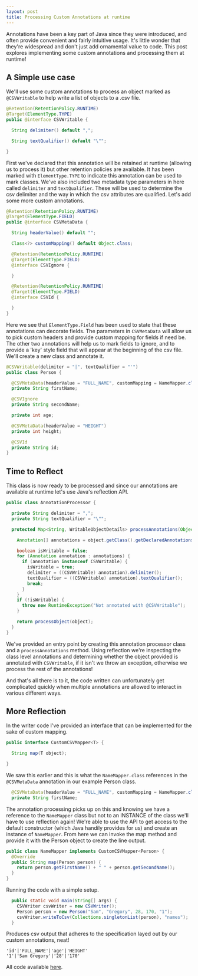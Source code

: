 ```yaml
---
layout: post
title: Processing Custom Annotations at runtime
---
```


Annotations have been a key part of Java since they were introduced, and often provide convenient and fairly intuitive usage. It's little wonder that they're widespread and don't just add ornamental value to code. This post explores implementing some custom annotations and processing them at runtime!

## A Simple use case

We'll use some custom annotations to process an object marked as `@CSVWritable` to help write a list of objects to a .csv file.

```java
@Retention(RetentionPolicy.RUNTIME)
@Target(ElementType.TYPE)
public @interface CSVWritable {

  String delimiter() default ",";

  String textQualifier() default "\"";

}
```

First we've declared that this annotation will be retained at runtime (allowing us to process it) but other retention policies are available. It has been marked with `ElementType.TYPE` to indicate this annotation can be used to mark classes. We've also included two metadata type parameters in here called `delimiter` and `textQualifier`. These will be used to determine the csv delimiter and the way in which the csv attributes are qualified. Let's add some more custom annotations.

```java
@Retention(RetentionPolicy.RUNTIME)
@Target(ElementType.FIELD)
public @interface CSVMetaData {

  String headerValue() default "";

  Class<?> customMapping() default Object.class;

  @Retention(RetentionPolicy.RUNTIME)
  @Target(ElementType.FIELD)
  @interface CSVIgnore {

  }

  @Retention(RetentionPolicy.RUNTIME)
  @Target(ElementType.FIELD)
  @interface CSVId {

  }
}
```

Here we see that `ElementType.Field` has been used to state that these annotations can decorate fields. The parameters in `CSVMetaData` will allow us to pick custom headers and provide custom mapping for fields if need be. The other two annotations will help us to mark fields to ignore, and to provide a 'key' style field that will appear at the beginning of the csv file. We'll create a new class and annotate it.

```java
@CSVWritable(delimiter = "|", textQualifier = "'")
public class Person {

  @CSVMetaData(headerValue = "FULL_NAME", customMapping = NameMapper.class)
  private String firstName;

  @CSVIgnore
  private String secondName;

  private int age;

  @CSVMetaData(headerValue = "HEIGHT")
  private int height;

  @CSVId
  private String id;
}
```

## Time to Reflect

This class is now ready to be processed and since our annotations are available at runtime let's use Java's reflection API.

```java
public class AnnotationProcessor {

  private String delimiter = ",";
  private String textQualifier = "\"";

  protected Map<String, WritableObjectDetails> processAnnotations(Object object) {

    Annotation[] annotations = object.getClass().getDeclaredAnnotations();

    boolean isWritable = false;
    for (Annotation annotation : annotations) {
      if (annotation instanceof CSVWritable) {
        isWritable = true;
        delimiter = ((CSVWritable) annotation).delimiter();
        textQualifier = ((CSVWritable) annotation).textQualifier();
        break;
      }
    }
    if (!isWritable) {
      throw new RuntimeException("Not annotated with @CSVWritable");
    }

    return processObject(object);
  }
}
```

We've provided an entry point by creating this annotation processor class and a `processAnnotations` method. Using reflection we're inspecting the class level annotations and determining whether the object provided is annotated with `CSVWritable`, if it isn't we throw an exception, otherwise we process the rest of the annotations!

And that's all there is to it, the code written can unfortunately get complicated quickly when multiple annotations are allowed to interact in various different ways.

## More Reflection

In the writer code I've provided an interface that can be implemented for the sake of custom mapping.

```java
public interface CustomCSVMapper<T> {

  String map(T object);

}
```

We saw this earlier and this is what the `NameMapper.class` references in the `@CSVMetaData` annotation in our example Person class.

```java
  @CSVMetaData(headerValue = "FULL_NAME", customMapping = NameMapper.class)
  private String firstName;
```

The annotation processing picks up on this and knowing we have a reference to the `NameMapper` class but not to an INSTANCE of the class we'll have to use reflection again! We're able to use the API to get access to the default constructor (which Java handily provides for us) and create an instance of `NameMapper`. From here we can invoke the map method and provide it with the Person object to create the line output.

```java
public class NameMapper implements CustomCSVMapper<Person> {
  @Override
  public String map(Person person) {
    return person.getFirstName() + " " + person.getSecondName();
  }
}
```

Running the code with a simple setup.

```java
  public static void main(String[] args) {
    CSVWriter csvWriter = new CSVWriter();
    Person person = new Person("Sam", "Gregory", 28, 170, "1");
    csvWriter.writeToCsv(Collections.singletonList(person), "names");
  }
```

Produces csv output that adheres to the specification layed out by our custom annotations, neat!

```csv
'id'|'FULL_NAME'|'age'|'HEIGHT'
'1'|'Sam Gregory'|'28'|'170'
```

All code available [here](https://github.com/sgregory8/custom-annotations).
